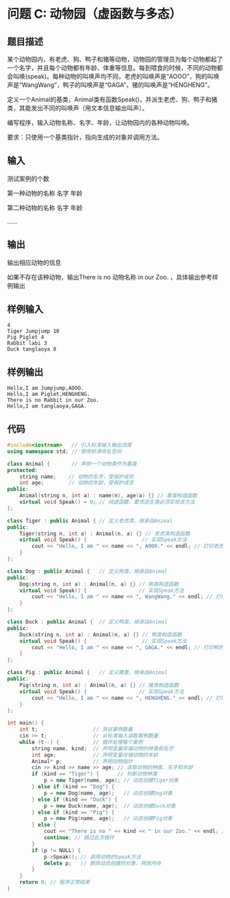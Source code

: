 # 问题 C: 动物园（虚函数与多态）

## 题目描述

某个动物园内，有老虎、狗、鸭子和猪等动物，动物园的管理员为每个动物都起了一个名字，并且每个动物都有年龄、体重等信息。每到喂食的时候，不同的动物都会叫唤(speak)。每种动物的叫唤声均不同，老虎的叫唤声是“AOOO”，狗的叫唤声是“WangWang”，鸭子的叫唤声是“GAGA”，猪的叫唤声是“HENGHENG”。

定义一个Animal的基类，Animal类有函数Speak()，并派生老虎、狗、鸭子和猪类，其能发出不同的叫唤声（用文本信息输出叫声）。

编写程序，输入动物名称、名字、年龄，让动物园内的各种动物叫唤。

要求：只使用一个基类指针，指向生成的对象并调用方法。

## 输入

测试案例的个数

第一种动物的名称  名字  年龄

第二种动物的名称  名字 年龄

......

## 输出

输出相应动物的信息

如果不存在该种动物，输出There is no 动物名称 in our Zoo.  ，具体输出参考样例输出

## 样例输入
```
4
Tiger Jumpjump 10
Pig Piglet 4
Rabbit labi 3
Duck tanglaoya 8
```

## 样例输出
```
Hello,I am Jumpjump,AOOO.
Hello,I am Piglet,HENGHENG.
There is no Rabbit in our Zoo.
Hello,I am tanglaoya,GAGA.
```
## 代码
``` c++
#include<iostream>   // 引入标准输入输出流库
using namespace std; // 使用标凈命名空间

class Animal {       // 声明一个动物类作为基类
protected:
    string name;    // 动物的名字，受保护成员
    int age;        // 动物的年龄，受保护成员
public:
    Animal(string n, int a) : name(n), age(a) {} // 基类构造函数
    virtual void Speak() = 0; // 纯虚函数，要求派生类必须实现该方法
};

class Tiger : public Animal { // 定义老虎类，继承自Animal
public:
    Tiger(string n, int a) : Animal(n, a) {} // 老虎类构造函数
    virtual void Speak() {                  // 实现Speak方法
        cout << "Hello, I am " << name << ", A000." << endl; // 打印老虎的叫声
    }
};

class Dog : public Animal {   // 定义狗类，继承自Animal
public:
    Dog(string n, int a) : Animal(n, a) {} // 狗类构造函数
    virtual void Speak() {                 // 实现Speak方法
        cout << "Hello, I am " << name << ", WangWang." << endl; // 打印狗的叫声
    }
};

class Duck : public Animal {  // 定义鸭类，继承自Animal
public:
    Duck(string n, int a) : Animal(n, a) {} // 鸭类构造函数
    virtual void Speak() {                  // 实现Speak方法
        cout << "Hello, I am " << name << ", GAGA." << endl; // 打印鸭的叫声
    }
};

class Pig : public Animal {   // 定义猪类，继承自Animal
public:
    Pig(string n, int a) : Animal(n, a) {} // 猪类构造函数
    virtual void Speak() {                 // 实现Speak方法
        cout << "Hello, I am " << name << ", HENGHENG." << endl; // 打印猪的叫声
    }
};

int main() {
    int t;                  // 测试案例数量
    cin >> t;               // 从标准输入读取案例数量
    while (t--) {           // 循环处理每个案例
        string name, kind;  // 声明变量存储动物的种类和名字
        int age;            // 声明变量存储动物的年龄
        Animal* p;          // 声明动物指针
        cin >> kind >> name >> age; // 读取动物的种类、名字和年龄
        if (kind == "Tiger") {      // 判断动物种类
            p = new Tiger(name, age); // 动态创建Tiger对象
        } else if (kind == "Dog") {
            p = new Dog(name, age);   // 动态创建Dog对象
        } else if (kind == "Duck") {
            p = new Duck(name, age);  // 动态创建Duck对象
        } else if (kind == "Pig") {
            p = new Pig(name, age);   // 动态创建Pig对象
        } else {
            cout << "There is no " << kind << " in our Zoo." << endl; // 若无匹配种类，输出提示信息
            continue; // 跳过此次循环
        }
        if (p != NULL) {
            p->Speak(); // 调用动物的Speak方法
            delete p;   // 删除动态创建的对象，释放内存
        }
    }
    return 0; // 程序正常结束
}

